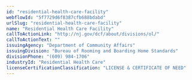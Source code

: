 ```yaml
---
id: "residential-health-care-facility"
webflowId: "5f7729d6f8387cfb688bdabd"
urlSlug: "residential-health-care-facility"
name: "Residential Health Care Facility"
callToActionLink: "http://nj.gov/dcf/about/divisions/ol/"
callToActionText: ""
issuingAgency: "Department of Community Affairs"
issuingDivision: "Bureau of Rooming and Boarding Home Standards"
divisionPhone: "(609) 984-1706"
industryId: "Residential Health Care"
licenseCertificationClassification: "LICENSE & CERTIFICATE OF NEED"
---
```

